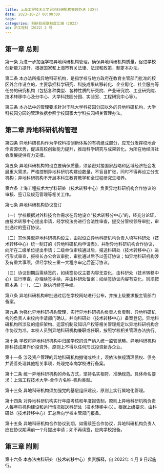 ```yaml
---
title: 上海工程技术大学异地科研机构管理办法（试行）
date: 2023-10-27 00:00:00
tags: 
categories: 科研处规章制度汇编（2023）
id: 沪工程科〔2022〕2 号
---
```


## 第一章 总则

第一条 为进一步加强学校异地科研机构管理，确保异地科研机构质量，促进学校创新能力提升，根据国家和上海市有关法律、法规和政策，制定本办法。

第二条 本办法所指异地科研机构，是指学校与地方政府在教育主管部门批准的校区外合作设立的，主要承担科学研究、科技成果转移转化、企业孵化、社会服务等任务的研究机构（包括各种类型、各种性质的研究院、产业研究院、工业研究院、技术转移中心及分中心、大学科技园分园、实验室、工程研究中心等）。

第三条 本办法中的管理要求针对于除大学科技园分园以外的异地科研机构，大学科技园分园的管理依据参照学校国家大学科技园相关管理办法。

## 第二章 异地科研机构管理

第四条 异地科研机构作为学校科技创新体系的有机组成部分，应充分发挥校地合作资源优势，促进高校创新能力提升，推动科学研究与成果转化，为所在地经济社会发展提供有力支撑。

第五条 异地科研机构的设立要确保质量，须紧密对接国家战略和区域经济社会发展重大需求。严格控制异地科研机构建设数量，不盲目扩张，同时不得再设立分支机构；异地科研机构不开展本科生教育教学和全过程研究生培养。

第六条 上海工程技术大学科研处（技术转移中心）负责异地科研机构合作协议的审核、签订及规范管理等相关工作。

第七条 异地科研机构协议签订

（一）学校根据对外科技合作需求在异地设立“技术转移分中心”的，经充分论证，由技术转移中心提出申请，经学校法务进行合法性审查，提交分管校领导审批，审批通过的签订协议。

（二）其他类型异地科研机构设立，由拟设立异地科研机构负责人填写科研处（技术转移中心）统一制订的《异地科研机构申请表》，并附异地科研机构合作协议，向所在二级单位提出申请；二级单位审核通过后，报送科研处（技术转移中心）进行形式审查，报校长办公会议审批，审批通过后予以签订协议；如异地科研机构涉及有重大事项，须经学校三重一大程序审定后签订协议。

（三）协议到期后需续签的，如续签协议主要内容无变化，由科研处（技术转移中心）进行审查，办理续签手续，并由科研处备案；如续签协议内容有变化，则须按照本条（一）、（二）款执行续签手续。

第八条 异地科研机构审批通过后在学校网站进行公布，并按上级要求报主管部门备案。

第九条 为强化异地科研机构管理，实行异地科研机构负责人负责制，异地科研机构的负责人由校内申请部门确认，并向科研处（技术转移中心）备案登记。异地科研机构所涉及的组织架构、运营机制及知识产权等相关管理规定以异地科研机构合作协议为准。本校人员到异地科研机构兼职或任职，按照学校相关管理办法执行。

第十条 学校将异地科研机构中归属学校的资产纳入统一监管范畴。异地科研机构除科技成果作价投资外，原则上不得以任何形式投资新办企业。

第十一条 涉及资产管理的异地科研机构撤销或终止，须依法依规清理债权、债务并妥善处理其他相关事项，处理完毕向学校进行备案。

第十二条 统一异地科研机构的命名方式，坚持名实相符、准确规范。具体命名要求：上海工程技术大学-合作方名称-机构类型。

第十三条 异地科研机构须加强党的基层组织建设，原则上实行属地化管理。

第十四条 对异地科研机构实行年度考核和年度报告制，原则上异地科研机构负责人每年将机构建设和运行情况报送科研处（技术转移中心）。根据上级要求，由科研处（技术转移中心）汇总后向学校主管部门报备。

第十五条 异地科研机构合作协议到期，如需续签合作协议，异地科研机构负责人应在协议期满前一个月提出申请；如不再续签，应向学校报备。

## 第三章 附则

第十六条 本办法由科研处（技术转移中心）负责解释，自 2022年 4 月 9 日起施行。
